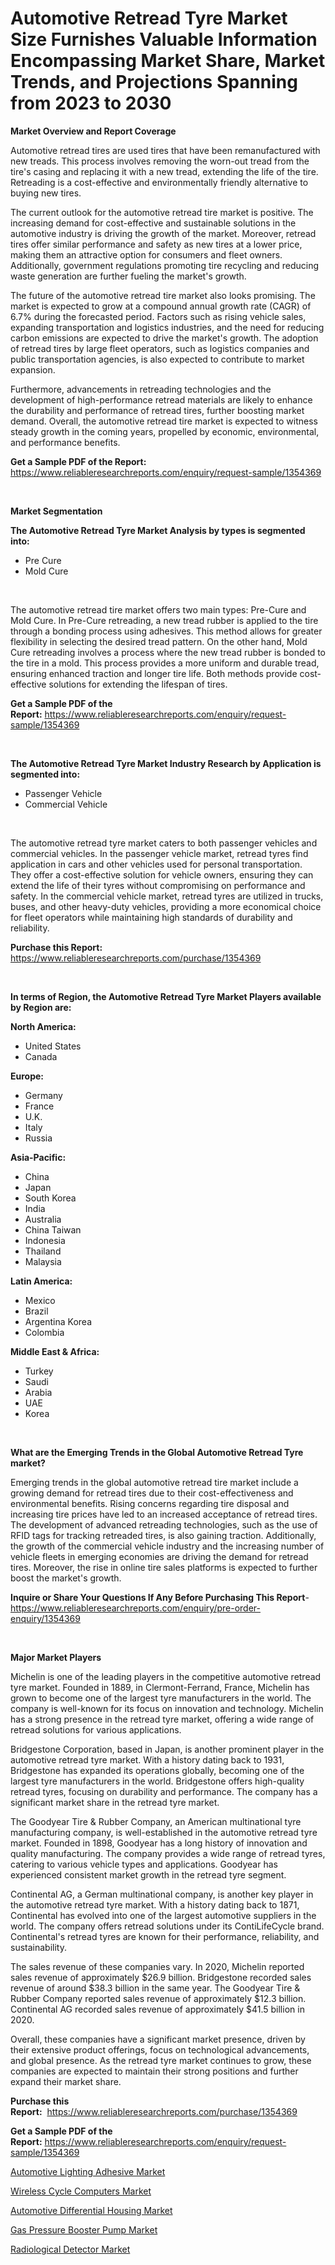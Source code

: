 <p><h1>Automotive Retread Tyre Market Size Furnishes Valuable Information Encompassing Market Share, Market Trends, and Projections Spanning from 2023 to 2030</h1></p><p><strong>Market Overview and Report Coverage</strong></p>
<p><p>Automotive retread tires are used tires that have been remanufactured with new treads. This process involves removing the worn-out tread from the tire's casing and replacing it with a new tread, extending the life of the tire. Retreading is a cost-effective and environmentally friendly alternative to buying new tires.</p><p>The current outlook for the automotive retread tire market is positive. The increasing demand for cost-effective and sustainable solutions in the automotive industry is driving the growth of the market. Moreover, retread tires offer similar performance and safety as new tires at a lower price, making them an attractive option for consumers and fleet owners. Additionally, government regulations promoting tire recycling and reducing waste generation are further fueling the market's growth.</p><p>The future of the automotive retread tire market also looks promising. The market is expected to grow at a compound annual growth rate (CAGR) of 6.7% during the forecasted period. Factors such as rising vehicle sales, expanding transportation and logistics industries, and the need for reducing carbon emissions are expected to drive the market's growth. The adoption of retread tires by large fleet operators, such as logistics companies and public transportation agencies, is also expected to contribute to market expansion.</p><p>Furthermore, advancements in retreading technologies and the development of high-performance retread materials are likely to enhance the durability and performance of retread tires, further boosting market demand. Overall, the automotive retread tire market is expected to witness steady growth in the coming years, propelled by economic, environmental, and performance benefits.</p></p>
<p><strong>Get a Sample PDF of the Report:</strong> <a href="https://www.reliableresearchreports.com/enquiry/request-sample/1354369">https://www.reliableresearchreports.com/enquiry/request-sample/1354369</a></p>
<p>&nbsp;</p>
<p><strong>Market Segmentation</strong></p>
<p><strong>The Automotive Retread Tyre Market Analysis by types is segmented into:</strong></p>
<p><ul><li>Pre Cure</li><li>Mold Cure</li></ul></p>
<p>&nbsp;</p>
<p><p>The automotive retread tire market offers two main types: Pre-Cure and Mold Cure. In Pre-Cure retreading, a new tread rubber is applied to the tire through a bonding process using adhesives. This method allows for greater flexibility in selecting the desired tread pattern. On the other hand, Mold Cure retreading involves a process where the new tread rubber is bonded to the tire in a mold. This process provides a more uniform and durable tread, ensuring enhanced traction and longer tire life. Both methods provide cost-effective solutions for extending the lifespan of tires.</p></p>
<p><strong>Get a Sample PDF of the Report:</strong>&nbsp;<a href="https://www.reliableresearchreports.com/enquiry/request-sample/1354369">https://www.reliableresearchreports.com/enquiry/request-sample/1354369</a></p>
<p>&nbsp;</p>
<p><strong>The Automotive Retread Tyre Market Industry Research by Application is segmented into:</strong></p>
<p><ul><li>Passenger Vehicle</li><li>Commercial Vehicle</li></ul></p>
<p>&nbsp;</p>
<p><p>The automotive retread tyre market caters to both passenger vehicles and commercial vehicles. In the passenger vehicle market, retread tyres find application in cars and other vehicles used for personal transportation. They offer a cost-effective solution for vehicle owners, ensuring they can extend the life of their tyres without compromising on performance and safety. In the commercial vehicle market, retread tyres are utilized in trucks, buses, and other heavy-duty vehicles, providing a more economical choice for fleet operators while maintaining high standards of durability and reliability.</p></p>
<p><strong>Purchase this Report:</strong>&nbsp; <a href="https://www.reliableresearchreports.com/purchase/1354369">https://www.reliableresearchreports.com/purchase/1354369</a></p>
<p>&nbsp;</p>
<p><strong>In terms of Region, the Automotive Retread Tyre Market Players available by Region are:</strong></p>
<p>
    <p> <strong> North America: </strong>
        <ul>
            <li>United States</li>
            <li>Canada</li>
        </ul>
        </p> 
    <p> <strong> Europe: </strong>
        <ul>
            <li>Germany</li>
            <li>France</li>
            <li>U.K.</li>
            <li>Italy</li>
            <li>Russia</li>
        </ul>
        </p> 
    <p> <strong> Asia-Pacific: </strong>
        <ul>
            <li>China</li>
            <li>Japan</li>
            <li>South Korea</li>
            <li>India</li>
            <li>Australia</li>
            <li>China Taiwan</li>
            <li>Indonesia</li>
            <li>Thailand</li>
            <li>Malaysia</li>
        </ul>
        </p> 
    <p> <strong> Latin America: </strong>
        <ul>
            <li>Mexico</li>
            <li>Brazil</li>
            <li>Argentina Korea</li>
            <li>Colombia</li>
        </ul>
        </p> 
    <p> <strong> Middle East & Africa: </strong>
        <ul>
            <li>Turkey</li>
            <li>Saudi</li>
            <li>Arabia</li>
            <li>UAE</li>
            <li>Korea</li>
        </ul>
    </p>
    </p>
<p>&nbsp;</p>
<p><strong>What are the Emerging Trends in the Global Automotive Retread Tyre market?</strong></p>
<p><p>Emerging trends in the global automotive retread tire market include a growing demand for retread tires due to their cost-effectiveness and environmental benefits. Rising concerns regarding tire disposal and increasing tire prices have led to an increased acceptance of retread tires. The development of advanced retreading technologies, such as the use of RFID tags for tracking retreaded tires, is also gaining traction. Additionally, the growth of the commercial vehicle industry and the increasing number of vehicle fleets in emerging economies are driving the demand for retread tires. Moreover, the rise in online tire sales platforms is expected to further boost the market's growth.</p></p>
<p><strong>Inquire or Share Your Questions If Any Before Purchasing This Report</strong>- <a href="https://www.reliableresearchreports.com/enquiry/pre-order-enquiry/1354369">https://www.reliableresearchreports.com/enquiry/pre-order-enquiry/1354369</a></p>
<p>&nbsp;</p>
<p><strong>Major Market Players</strong></p>
<p><p>Michelin is one of the leading players in the competitive automotive retread tyre market. Founded in 1889, in Clermont-Ferrand, France, Michelin has grown to become one of the largest tyre manufacturers in the world. The company is well-known for its focus on innovation and technology. Michelin has a strong presence in the retread tyre market, offering a wide range of retread solutions for various applications.</p><p>Bridgestone Corporation, based in Japan, is another prominent player in the automotive retread tyre market. With a history dating back to 1931, Bridgestone has expanded its operations globally, becoming one of the largest tyre manufacturers in the world. Bridgestone offers high-quality retread tyres, focusing on durability and performance. The company has a significant market share in the retread tyre market.</p><p>The Goodyear Tire & Rubber Company, an American multinational tyre manufacturing company, is well-established in the automotive retread tyre market. Founded in 1898, Goodyear has a long history of innovation and quality manufacturing. The company provides a wide range of retread tyres, catering to various vehicle types and applications. Goodyear has experienced consistent market growth in the retread tyre segment.</p><p>Continental AG, a German multinational company, is another key player in the automotive retread tyre market. With a history dating back to 1871, Continental has evolved into one of the largest automotive suppliers in the world. The company offers retread solutions under its ContiLifeCycle brand. Continental's retread tyres are known for their performance, reliability, and sustainability.</p><p>The sales revenue of these companies vary. In 2020, Michelin reported sales revenue of approximately $26.9 billion. Bridgestone recorded sales revenue of around $38.3 billion in the same year. The Goodyear Tire & Rubber Company reported sales revenue of approximately $12.3 billion. Continental AG recorded sales revenue of approximately $41.5 billion in 2020.</p><p>Overall, these companies have a significant market presence, driven by their extensive product offerings, focus on technological advancements, and global presence. As the retread tyre market continues to grow, these companies are expected to maintain their strong positions and further expand their market share.</p></p>
<p><strong>Purchase this Report:</strong>&nbsp;&nbsp;<a href="https://www.reliableresearchreports.com/purchase/1354369">https://www.reliableresearchreports.com/purchase/1354369</a></p>
<p></p>
<p><strong>Get a Sample PDF of the Report:</strong>&nbsp;<a href="https://www.reliableresearchreports.com/enquiry/request-sample/1354369">https://www.reliableresearchreports.com/enquiry/request-sample/1354369</a></p>
<p><p><a href="https://github.com/gshchiplitsov/Market-Research-Report-List-1/blob/main/automotive-lighting-adhesive-market.md">Automotive Lighting Adhesive Market</a></p><p><a href="https://medium.com/@juananienow/wireless-cycle-computers-market-trends-forecast-and-competitive-analysis-to-2030-e999b03ef8a6">Wireless Cycle Computers Market</a></p><p><a href="https://github.com/ambrozg/Market-Research-Report-List-1/blob/main/automotive-differential-housing-market.md">Automotive Differential Housing Market</a></p><p><a href="https://medium.com/@shubham99912151/gas-pressure-booster-pump-market-competitive-analysis-market-trends-and-forecast-to-2030-da0bd1721985">Gas Pressure Booster Pump Market</a></p><p><a href="https://www.linkedin.com/pulse/radiological-detector-market-size-2023-2030-global-industrial-bj9he/">Radiological Detector Market</a></p></p>